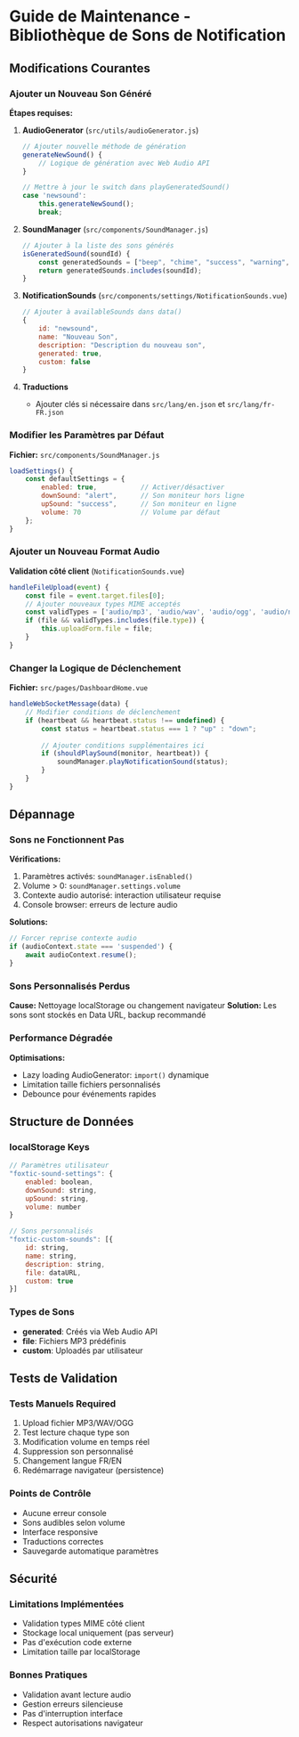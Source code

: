 # Guide de Maintenance - Bibliothèque de Sons de Notification

## Modifications Courantes

### Ajouter un Nouveau Son Généré

**Étapes requises:**

1. **AudioGenerator** (`src/utils/audioGenerator.js`)
   ```javascript
   // Ajouter nouvelle méthode de génération
   generateNewSound() {
       // Logique de génération avec Web Audio API
   }
   
   // Mettre à jour le switch dans playGeneratedSound()
   case 'newsound':
       this.generateNewSound();
       break;
   ```

2. **SoundManager** (`src/components/SoundManager.js`)
   ```javascript
   // Ajouter à la liste des sons générés
   isGeneratedSound(soundId) {
       const generatedSounds = ["beep", "chime", "success", "warning", "newsound"];
       return generatedSounds.includes(soundId);
   }
   ```

3. **NotificationSounds** (`src/components/settings/NotificationSounds.vue`)
   ```javascript
   // Ajouter à availableSounds dans data()
   {
       id: "newsound",
       name: "Nouveau Son",
       description: "Description du nouveau son",
       generated: true,
       custom: false
   }
   ```

4. **Traductions**
   - Ajouter clés si nécessaire dans `src/lang/en.json` et `src/lang/fr-FR.json`

### Modifier les Paramètres par Défaut

**Fichier:** `src/components/SoundManager.js`

```javascript
loadSettings() {
    const defaultSettings = {
        enabled: true,           // Activer/désactiver
        downSound: "alert",      // Son moniteur hors ligne
        upSound: "success",      // Son moniteur en ligne  
        volume: 70               // Volume par défaut
    };
}
```

### Ajouter un Nouveau Format Audio

**Validation côté client** (`NotificationSounds.vue`)
```javascript
handleFileUpload(event) {
    const file = event.target.files[0];
    // Ajouter nouveaux types MIME acceptés
    const validTypes = ['audio/mp3', 'audio/wav', 'audio/ogg', 'audio/nouveau'];
    if (file && validTypes.includes(file.type)) {
        this.uploadForm.file = file;
    }
}
```

### Changer la Logique de Déclenchement

**Fichier:** `src/pages/DashboardHome.vue`

```javascript
handleWebSocketMessage(data) {
    // Modifier conditions de déclenchement
    if (heartbeat && heartbeat.status !== undefined) {
        const status = heartbeat.status === 1 ? "up" : "down";
        
        // Ajouter conditions supplémentaires ici
        if (shouldPlaySound(monitor, heartbeat)) {
            soundManager.playNotificationSound(status);
        }
    }
}
```

## Dépannage

### Sons ne Fonctionnent Pas

**Vérifications:**
1. Paramètres activés: `soundManager.isEnabled()`
2. Volume > 0: `soundManager.settings.volume`
3. Contexte audio autorisé: interaction utilisateur requise
4. Console browser: erreurs de lecture audio

**Solutions:**
```javascript
// Forcer reprise contexte audio
if (audioContext.state === 'suspended') {
    await audioContext.resume();
}
```

### Sons Personnalisés Perdus

**Cause:** Nettoyage localStorage ou changement navigateur
**Solution:** Les sons sont stockés en Data URL, backup recommandé

### Performance Dégradée

**Optimisations:**
- Lazy loading AudioGenerator: `import()` dynamique
- Limitation taille fichiers personnalisés
- Debounce pour événements rapides

## Structure de Données

### localStorage Keys
```javascript
// Paramètres utilisateur
"foxtic-sound-settings": {
    enabled: boolean,
    downSound: string,
    upSound: string,
    volume: number
}

// Sons personnalisés
"foxtic-custom-sounds": [{
    id: string,
    name: string,
    description: string,
    file: dataURL,
    custom: true
}]
```

### Types de Sons
- **generated**: Créés via Web Audio API
- **file**: Fichiers MP3 prédéfinis
- **custom**: Uploadés par utilisateur

## Tests de Validation

### Tests Manuels Required
1. Upload fichier MP3/WAV/OGG
2. Test lecture chaque type son
3. Modification volume en temps réel
4. Suppression son personnalisé
5. Changement langue FR/EN
6. Redémarrage navigateur (persistence)

### Points de Contrôle
- Aucune erreur console
- Sons audibles selon volume
- Interface responsive
- Traductions correctes
- Sauvegarde automatique paramètres

## Sécurité

### Limitations Implémentées
- Validation types MIME côté client
- Stockage local uniquement (pas serveur)
- Pas d'exécution code externe
- Limitation taille par localStorage

### Bonnes Pratiques
- Validation avant lecture audio
- Gestion erreurs silencieuse
- Pas d'interruption interface
- Respect autorisations navigateur